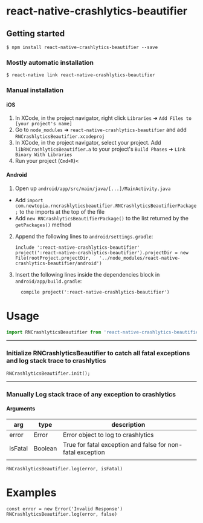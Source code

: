 
# react-native-crashlytics-beautifier

## Getting started

`$ npm install react-native-crashlytics-beautifier --save`

### Mostly automatic installation

`$ react-native link react-native-crashlytics-beautifier`

### Manual installation


#### iOS

1. In XCode, in the project navigator, right click `Libraries` ➜ `Add Files to [your project's name]`
2. Go to `node_modules` ➜ `react-native-crashlytics-beautifier` and add `RNCrashlyticsBeautifier.xcodeproj`
3. In XCode, in the project navigator, select your project. Add `libRNCrashlyticsBeautifier.a` to your project's `Build Phases` ➜ `Link Binary With Libraries`
4. Run your project (`Cmd+R`)<

#### Android

1. Open up `android/app/src/main/java/[...]/MainActivity.java`
  - Add `import com.newtopia.rncrashlyticsbeautifier.RNCrashlyticsBeautifierPackage;` to the imports at the top of the file
  - Add `new RNCrashlyticsBeautifierPackage()` to the list returned by the `getPackages()` method
2. Append the following lines to `android/settings.gradle`:
  	```
  	include ':react-native-crashlytics-beautifier'
  	project(':react-native-crashlytics-beautifier').projectDir = new File(rootProject.projectDir, 	'../node_modules/react-native-crashlytics-beautifier/android')
  	```
3. Insert the following lines inside the dependencies block in `android/app/build.gradle`:
  	```
      compile project(':react-native-crashlytics-beautifier')
  	```

# Usage
```javascript
import RNCrashlyticsBeautifier from 'react-native-crashlytics-beautifier';
```
---
### Initialize RNCrashlyticsBeautifier to catch all fatal exceptions and log stack trace to crashlytics
```
RNCrashlyticsBeautifier.init();
```
---
### Manually Log stack trace of any exception to crashlytics
#### Arguments
| arg     | type    | description                              |
|---------|---------|------------------------------------------|
| error   | Error   | Error object to log to crashlytics       |
| isFatal | Boolean | True for fatal exception and false for non-fatal exception |
|         |         |                                          |
```
RNCrashlyticsBeautifier.log(error, isFatal)
```
# Examples
```
const error = new Error('Invalid Response')
RNCrashlyticsBeautifier.log(error, false)
```
